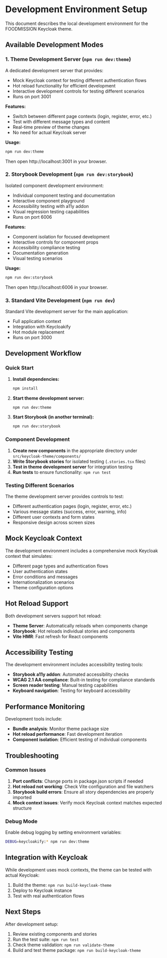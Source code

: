 # Development Environment Setup

This document describes the local development environment for the FOODMISSION Keycloak theme.

## Available Development Modes

### 1. Theme Development Server (`npm run dev:theme`)

A dedicated development server that provides:

- Mock Keycloak context for testing different authentication flows
- Hot reload functionality for efficient development
- Interactive development controls for testing different scenarios
- Runs on port 3001

**Features:**

- Switch between different page contexts (login, register, error, etc.)
- Test with different message types and content
- Real-time preview of theme changes
- No need for actual Keycloak server

**Usage:**

```bash
npm run dev:theme
```

Then open http://localhost:3001 in your browser.

### 2. Storybook Development (`npm run dev:storybook`)

Isolated component development environment:

- Individual component testing and documentation
- Interactive component playground
- Accessibility testing with a11y addon
- Visual regression testing capabilities
- Runs on port 6006

**Features:**

- Component isolation for focused development
- Interactive controls for component props
- Accessibility compliance testing
- Documentation generation
- Visual testing scenarios

**Usage:**

```bash
npm run dev:storybook
```

Then open http://localhost:6006 in your browser.

### 3. Standard Vite Development (`npm run dev`)

Standard Vite development server for the main application:

- Full application context
- Integration with Keycloakify
- Hot module replacement
- Runs on port 3000

## Development Workflow

### Quick Start

1. **Install dependencies:**

   ```bash
   npm install
   ```

2. **Start theme development server:**

   ```bash
   npm run dev:theme
   ```

3. **Start Storybook (in another terminal):**
   ```bash
   npm run dev:storybook
   ```

### Component Development

1. **Create new components** in the appropriate directory under `src/keycloak-theme/components/`
2. **Write Storybook stories** for isolated testing (`.stories.tsx` files)
3. **Test in theme development server** for integration testing
4. **Run tests** to ensure functionality: `npm run test`

### Testing Different Scenarios

The theme development server provides controls to test:

- Different authentication pages (login, register, error, etc.)
- Various message states (success, error, warning, info)
- Different user contexts and form states
- Responsive design across screen sizes

## Mock Keycloak Context

The development environment includes a comprehensive mock Keycloak context that simulates:

- Different page types and authentication flows
- User authentication states
- Error conditions and messages
- Internationalization scenarios
- Theme configuration options

## Hot Reload Support

Both development servers support hot reload:

- **Theme Server**: Automatically reloads when components change
- **Storybook**: Hot reloads individual stories and components
- **Vite HMR**: Fast refresh for React components

## Accessibility Testing

The development environment includes accessibility testing tools:

- **Storybook a11y addon**: Automated accessibility checks
- **WCAG 2.1 AA compliance**: Built-in testing for compliance standards
- **Screen reader testing**: Manual testing capabilities
- **Keyboard navigation**: Testing for keyboard accessibility

## Performance Monitoring

Development tools include:

- **Bundle analysis**: Monitor theme package size
- **Hot reload performance**: Fast development iteration
- **Component isolation**: Efficient testing of individual components

## Troubleshooting

### Common Issues

1. **Port conflicts**: Change ports in package.json scripts if needed
2. **Hot reload not working**: Check Vite configuration and file watchers
3. **Storybook build errors**: Ensure all story dependencies are properly imported
4. **Mock context issues**: Verify mock Keycloak context matches expected structure

### Debug Mode

Enable debug logging by setting environment variables:

```bash
DEBUG=keycloakify:* npm run dev:theme
```

## Integration with Keycloak

While development uses mock contexts, the theme can be tested with actual Keycloak:

1. Build the theme: `npm run build-keycloak-theme`
2. Deploy to Keycloak instance
3. Test with real authentication flows

## Next Steps

After development setup:

1. Review existing components and stories
2. Run the test suite: `npm run test`
3. Check theme validation: `npm run validate-theme`
4. Build and test theme package: `npm run build-keycloak-theme`
